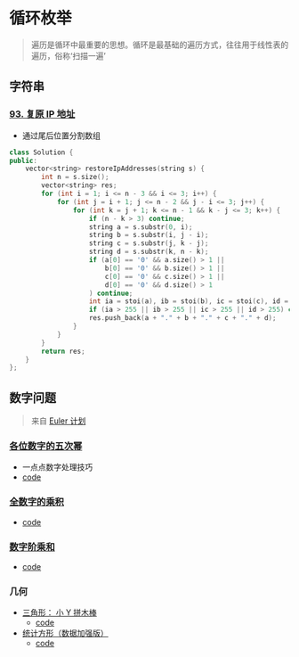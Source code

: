 # 循环枚举

> 遍历是循环中最重要的思想。循环是最基础的遍历方式，往往用于线性表的遍历，俗称‘扫描一遍’

## 字符串
### [93. 复原 IP 地址](https://leetcode.cn/problems/restore-ip-addresses/description/)
* 通过尾后位置分割数组
```c++ []
class Solution {
public:
    vector<string> restoreIpAddresses(string s) {
        int n = s.size();
        vector<string> res;
        for (int i = 1; i <= n - 3 && i <= 3; i++) {
            for (int j = i + 1; j <= n - 2 && j - i <= 3; j++) {
                for (int k = j + 1; k <= n - 1 && k - j <= 3; k++) {
                    if (n - k > 3) continue;
                    string a = s.substr(0, i);
                    string b = s.substr(i, j - i);
                    string c = s.substr(j, k - j);
                    string d = s.substr(k, n - k);
                    if (a[0] == '0' && a.size() > 1 ||
                        b[0] == '0' && b.size() > 1 ||
                        c[0] == '0' && c.size() > 1 ||
                        d[0] == '0' && d.size() > 1
                    ) continue;
                    int ia = stoi(a), ib = stoi(b), ic = stoi(c), id = stoi(d);
                    if (ia > 255 || ib > 255 || ic > 255 || id > 255) continue;
                    res.push_back(a + "." + b + "." + c + "." + d);
                }
            }
        }
        return res;
    }
};
```

## 数字问题
> 来自 [Euler 计划](https://pe-cn.github.io/)

### [各位数字的五次幂](https://pe-cn.github.io/30/)

* 一点点数字处理技巧 
* [code](./code_brute_enumeration/30.euler)

### [全数字的乘积](https://pe-cn.github.io/32/)
* [code](./code_brute_enumeration/32.euler)

### [数字阶乘和](https://pe-cn.github.io/34/)
* [code](./code_brute_enumeration/34.euler)

### 几何
* [三角形： 小 Y 拼木棒](https://www.luogu.com.cn/problem/P3799)
    * [code](./code_brute_enumeration/P3799.md)
* [统计方形（数据加强版）](https://www.luogu.com.cn/problem/P2241)
    * [code](./code_brute_enumeration/P2241.md)